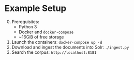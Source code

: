 # Example Setup

0. Prerequisites:
    - Python 3
    - Docker and `docker-compose`
    - ~16GiB of free storage
2. Launch the containers: `docker-compose up -d`
3. Download and ingest the documents into Solr: `./ingest.py`
4. Search the corpus: `http://localhost:8181`